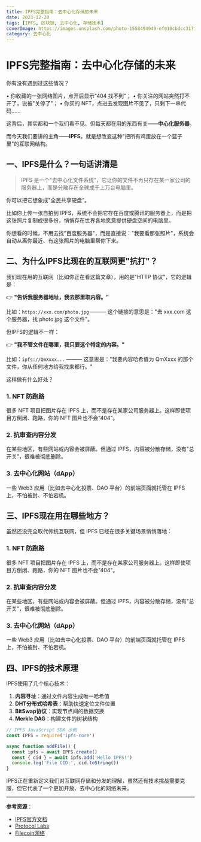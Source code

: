 ```yaml
---
title: IPFS完整指南：去中心化存储的未来
date: 2023-12-20
tags: [IPFS, 区块链, 去中心化, 存储技术]
coverImage: https://images.unsplash.com/photo-1558494949-ef010cbdcc31?ixlib=rb-4.0.3&ixid=M3wxMjA3fDB8MHxwaG90by1wYWdlfHx8fGVufDB8fHx8fA%3D%3D&auto=format&fit=crop&w=1200&q=80
category: 去中心化
---
```


# IPFS完整指南：去中心化存储的未来

你有没有遇到过这些情况？

• 你收藏的一张网络图片，点开后显示"404 找不到"；
• 你关注的网站突然打不开了，说被"关停了"；
• 你买的 NFT，点进去发现图片不见了，只剩下一串代码......

这背后，其实都和一个我们看不见、但每天都在用的东西有关——**中心化服务器**。

而今天我们要讲的主角——**IPFS**，就是想改变这种"把所有鸡蛋放在一个篮子里"的互联网结构。

## 一、IPFS是什么？一句话讲清是

> IPFS 是一个"去中心化文件系统"，它让你的文件不再只存在某一家公司的服务器上，而是分散存在全球成千上万台电脑里。

你可以把它想象成"全民共享硬盘"。

比如你上传一张自拍到 IPFS，系统不会把它存在百度或腾讯的服务器上，而是把这张照片复制成很多份，悄悄存在世界各地愿意提供硬盘空间的电脑里。

你想看的时候，不用去找"百度服务器"，而是直接说："我要看那张照片"，系统会自动从离你最近、有这张照片的电脑里帮你下来。

## 二、为什么IPFS比现在的互联网更"抗打"？

我们现在用的互联网（比如你正在看这篇文章），用的是"HTTP 协议"，它的逻辑是：

👉 **"告诉我服务器地址，我去那里取内容。"**

比如：`https://xxx.com/photo.jpg` ——— 这个链接的意思是："去 xxx.com 这个服务器，找 photo.jpg 这个文件"。

但IPFS的逻辑不一样：

👉 **"我不管文件在哪里，我只要这个特定的内容。"**

比如：`ipfs://QmXxxx...` ——— 这意思是："我要内容哈希值为 QmXxxx 的那个文件，你从任何地方给我找来都行。"

这样做有什么好处？

### 1. NFT 防跑路

很多 NFT 项目把图片存在 IPFS 上，而不是存在某家公司服务器上。这样即使项目方倒闭、跑路，你的 NFT 图片也不会"404"。

### 2. 抗审查内容分发

在某些地区，有些网站或内容会被屏蔽。但通过 IPFS，内容被分散存储，没有"总开关"，很难被彻底删除。

### 3. 去中心化网站（dApp）

一些 Web3 应用（比如去中心化投票、DAO 平台）的前端页面就托管在 IPFS 上，不怕被封、不怕宕机。

## 三、IPFS现在用在哪些地方？

虽然还没完全取代传统互联网，但 IPFS 已经在很多关键场景悄悄落地：

### 1. NFT 防跑路

很多 NFT 项目把图片存在 IPFS 上，而不是存在某家公司服务器上。这样即使项目方倒闭、跑路，你的 NFT 图片也不会"404"。

### 2. 抗审查内容分发

在某些地区，有些网站或内容会被屏蔽。但通过 IPFS，内容被分散存储，没有"总开关"，很难被彻底删除。

### 3. 去中心化网站（dApp）

一些 Web3 应用（比如去中心化投票、DAO 平台）的前端页面就托管在 IPFS 上，不怕被封、不怕宕机。

## 四、IPFS的技术原理

IPFS使用了几个核心技术：

1. **内容寻址**：通过文件内容生成唯一哈希值
2. **DHT分布式哈希表**：帮助快速定位文件位置
3. **BitSwap协议**：实现节点间的数据交换
4. **Merkle DAG**：构建文件的树状结构

```javascript
// IPFS JavaScript SDK 示例
const IPFS = require('ipfs-core')

async function addFile() {
  const ipfs = await IPFS.create()
  const { cid } = await ipfs.add('Hello IPFS!')
  console.log('File CID:', cid.toString())
}
```

IPFS正在重新定义我们对互联网存储和分发的理解，虽然还有技术挑战需要克服，但它代表了一个更加开放、去中心化的网络未来。

---

**参考资源**：
- [IPFS官方文档](https://docs.ipfs.io/)
- [Protocol Labs](https://protocol.ai/)
- [Filecoin网络](https://filecoin.io/)